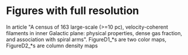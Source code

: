 # Figures with full resolution
In article "A census of 163 large-scale (>=10 pc), velocity-coherent filaments in inner Galactic plane: physical properties, dense gas fraction, and association with spiral arms".
FigureD1_*s are two color maps, FigureD2_*s are column density maps
